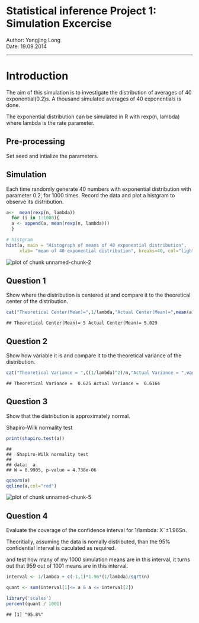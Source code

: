 Statistical inference Project 1: Simulation Excercise 
========================================================

Author: Yangjing Long     
Date: 19.09.2014  

--------------------------------------
# Introduction

The aim of this simulation is to investigate the distribution of averages of 40 exponential(0.2)s. A thousand simulated averages of 40 exponentials is done.

The exponential distribution can be simulated in R with rexp(n, lambda) where lambda is the rate parameter.

## Pre-processing
Set seed and intialize the parameters.



## Simulation

Each time randomly generate 40 numbers with exponential distribution with parameter 0.2, for 1000 times. Record the data and plot a histgram to observe its distribution.


```r
a<-  mean(rexp(n, lambda))
  for (i in 1:1000){
  a <- append(a, mean(rexp(n, lambda)))
  }

# histgram
hist(a, main = "Histograph of means of 40 exponential distribution", 
     xlab= "mean of 40 exponential distribution", breaks=40, col="lightgreen")
```

![plot of chunk unnamed-chunk-2](figure/unnamed-chunk-2.png) 


## Question 1
Show where the distribution is centered at and compare it to the theoretical center of the distribution.


```r
cat("Theoretical Center(Mean)=",1/lambda,"Actual Center(Mean)=",mean(a),"\n")
```

```
## Theoretical Center(Mean)= 5 Actual Center(Mean)= 5.029
```

## Question 2
Show how variable it is and compare it to the theoretical variance of the distribution.


```r
cat("Theoretical Variance = ",((1/lambda)^2)/n,"Actual Variance = ",var(a),"\n")
```

```
## Theoretical Variance =  0.625 Actual Variance =  0.6164
```


## Question 3
Show that the distribution is approximately normal.

Shapiro-Wilk normality test


```r
print(shapiro.test(a))
```

```
## 
## 	Shapiro-Wilk normality test
## 
## data:  a
## W = 0.9905, p-value = 4.738e-06
```

```r
qqnorm(a)
qqline(a,col="red")
```

![plot of chunk unnamed-chunk-5](figure/unnamed-chunk-5.png) 

## Question 4
Evaluate the coverage of the confidence interval for 1/lambda: X¯±1.96Sn.

Theoritially, assuming the data is nomally distributed, than the 95% confidential interval is caculated as required.

and test how many of my 1000 simulation means are in this interval, it turns out that 959 out of 1001 means are in this interval.


```r
interval <- 1/lambda + c(-1,1)*1.96*(1/lambda)/sqrt(n)

quant <- sum(interval[1]<= a & a <= interval[2])

library('scales')
percent(quant / 1001)
```

```
## [1] "95.8%"
```

